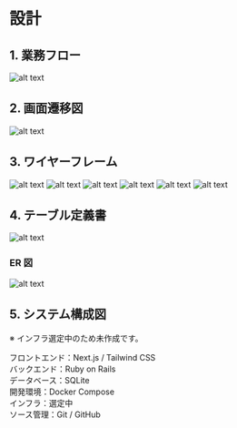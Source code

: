 # 設計

## 1. 業務フロー

![alt text](/documents/images/business_flow.png)

## 2. 画面遷移図

![alt text](/documents/images/screen_transition.png)

## 3. ワイヤーフレーム

![alt text](/documents/images/wireframe_1.png)
![alt text](/documents/images/wireframe_2.png)
![alt text](/documents/images/wireframe_3.png)
![alt text](/documents/images/wireframe_4.png)
![alt text](/documents/images/wireframe_5.png)
![alt text](/documents/images/wireframe_6.png)

## 4. テーブル定義書

![alt text](/documents/images/table_definition.png)

### ER 図

![alt text](/documents/images/entity_relationship.png)

## 5. システム構成図

※ インフラ選定中のため未作成です。

フロントエンド：Next.js / Tailwind CSS  
バックエンド：Ruby on Rails  
データベース：SQLite  
開発環境：Docker Compose  
インフラ：選定中  
ソース管理：Git / GitHub
